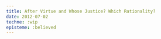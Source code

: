 ```yaml
---
title: After Virtue and Whose Justice? Which Rationality?
date: 2012-07-02
techne: :wip
episteme: :believed
---
```



